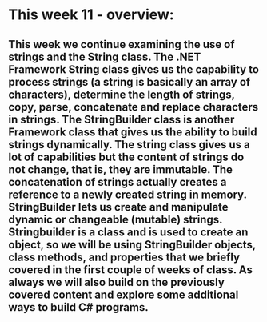 # This week 11 - overview:

## This week we continue examining the use of strings and the String class. The .NET Framework String class gives us the capability to process strings (a string is basically an array of characters), determine the length of strings, copy, parse, concatenate and replace characters in strings. The StringBuilder class is another Framework class that gives us the ability to build strings dynamically. The string class gives us a lot of capabilities but the content of strings do not change, that is, they are immutable. The concatenation of strings actually creates a reference to a newly created string in memory. StringBuilder lets us create and manipulate dynamic or changeable (mutable) strings. Stringbuilder is a class and is used to create an object, so we will be using StringBuilder objects, class methods, and properties that we briefly covered in the first couple of weeks of class. As always we will also build on the previously covered content and explore some additional ways to build C# programs.


